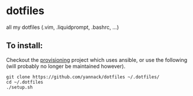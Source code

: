 dotfiles
========

all my dotfiles (.vim, .liquidprompt, .bashrc, ...)

To install: 
-----------

Checkout the [provisioning](https://github.com/yannack/provisioning) project
which uses ansible, or use the following (will probably no longer be maintained
however).

```
git clone https://github.com/yannack/dotfiles ~/.dotfiles/
cd ~/.dotfiles
./setup.sh
```
